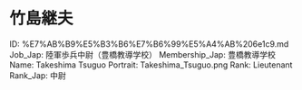 # 竹島継夫

ID: %E7%AB%B9%E5%B3%B6%E7%B6%99%E5%A4%AB%206e1c9.md
Job_Jap: 陸軍歩兵中尉（豊橋教導学校）
Membership_Jap: 豊橋教導学校
Name: Takeshima Tsuguo
Portrait: Takeshima_Tsuguo.png
Rank: Lieutenant
Rank_Jap: 中尉
